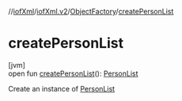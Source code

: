 //[iofXml](../../../index.md)/[iofXml.v2](../index.md)/[ObjectFactory](index.md)/[createPersonList](create-person-list.md)

# createPersonList

[jvm]\
open fun [createPersonList](create-person-list.md)(): [PersonList](../-person-list/index.md)

Create an instance of [PersonList](../-person-list/index.md)
